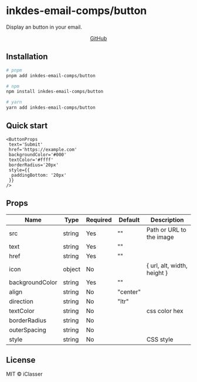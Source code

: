 # inkdes-email-comps/button
Display an button in your email.
<br />


<div style='text-align:center'>
  <a href='https://github.com/iClasser/inkdes-email-comps'>GitHub<a>
  </hr>
</div>

## Installation

```bash
# pnpm
pnpm add inkdes-email-comps/button

# npm
npm install inkdes-email-comps/button

# yarn
yarn add inkdes-email-comps/button
```

## Quick start

```tsx
<ButtonProps
 text='Submit'
 href='https://example.com'
 backgroundColor='#000'
 textColor='#ffff'
 borderRadius='20px'
 style={{
  paddingBottom: '20px'
 }}
/>
```

## Props

| Name         | Type                 | Required | Default | Description                                        |
| ------------ | -------------------- | -------- | ------- | -------------------------------------------------- |
| src          | string               | Yes      | ""      | Path or URL to the image                           |
| text          | string               | Yes       | ""      |                |
| href          | string               | Yes       | ""      |                |
| icon          | object               | No       |       |   { url, alt, width, height }             |
| backgroundColor          | string               | Yes       | ""      |                |
| align          | string               | No       | "center"      |                |
| direction          | string               | No       | "ltr"      |                |
| textColor          | string               | No       |       |   css color hex             |
| borderRadius          | string               | No       |       |              |
| outerSpacing          | string               | No       |       |              |
| style          | string               | No       |       |  CSS style            |


## License

MIT © iClasser


